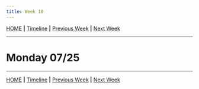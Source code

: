 ```yaml
---
title: Week 10
---
```


[HOME](https://arungaonkar.github.io/HPCC-Causality/) **|**
[Timeline](https://arungaonkar.github.io/HPCC-Causality/index.html#timeline) **|**
[Previous Week](https://arungaonkar.github.io/HPCC-Causality/week9.html) **|**
[Next Week](https://arungaonkar.github.io/HPCC-Causality/week11.html)

---

# Monday 07/25

---
[HOME](https://arungaonkar.github.io/HPCC-Causality/) **|**
[Timeline](https://arungaonkar.github.io/HPCC-Causality/index.html#timeline) **|**
[Previous Week](https://arungaonkar.github.io/HPCC-Causality/week9.html) **|**
[Next Week](https://arungaonkar.github.io/HPCC-Causality/week11.html)